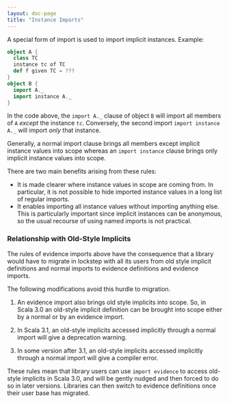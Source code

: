 ```yaml
---
layout: doc-page
title: "Instance Imports"
---
```


A special form of import is used to import implicit instances. Example:
```scala
object A {
  class TC
  instance tc of TC
  def f given TC = ???
}
object B {
  import A._
  import instance A._
}
```
In the code above, the `import A._` clause of object `B` will import all members
of `A` _except_ the instance `tc`. Conversely, the second import `import instance A._` will import _only_ that instance.

Generally, a normal import clause brings all members except implicit instance values into scope whereas an `import instance` clause brings only implicit instance values into scope.

There are two main benefits arising from these rules:

 - It is made clearer where instance values in scope are coming from.
   In particular, it is not possible to hide imported instance values
   in a long list of regular imports.
 - It enables importing all instance values
   without importing anything else. This is particularly important since implicit
   instances can be anonymous, so the usual recourse of using named imports is not
   practical.

### Relationship with Old-Style Implicits

The rules of evidence imports above have the consequence that a library
would have to migrate in lockstep with all its users from old style implicit definitions and
normal imports to evidence definitions and evidence imports.

The following modifications avoid this hurdle to migration.

 1. An evidence import also brings old style implicits into scope. So, in Scala 3.0
    an old-style implicit definition can be brought into scope either by a normal or
    by an evidence import.

 2. In Scala 3.1, an old-style implicits accessed implicitly through a normal import
    will give a deprecation warning.

 3. In some version after 3.1, an old-style implicits accessed implicitly through a normal import
    will give a compiler error.

These rules mean that library users can use `import evidence` to access old-style implicits in Scala 3.0,
and will be gently nudged and then forced to do so in later versions. Libraries can then switch to
evidence definitions once their user base has migrated.
